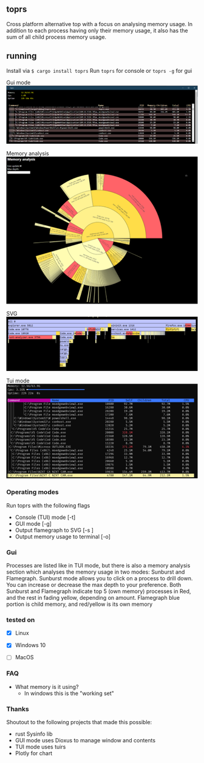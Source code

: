 ## toprs

Cross platform alternative top with a focus on analysing memory usage.
In addition to each process having only their memory usage, it also has the sum of all child process memory usage. 

## running
Install via
`$ cargo install toprs`
Run `toprs` for console or `toprs -g` for gui

Gui mode
![Gui](Screenshot1.PNG)

Memory analysis
![Gui](Screenshot2.PNG)

SVG
![Gui](Screenshot3.PNG)

Tui mode
![Gui](Screenshot4.PNG)

### Operating modes 
Run toprs with the following flags
- Console (TUI) mode [-t]
- GUI mode [-g]    
- Output flamegraph to SVG [-s <filename>]
- Output memory usage to terminal [-o]

### Gui
Processes are listed like in TUI mode, but there is also a memory analysis section which analyses the memory usage in two modes: Sunburst and Flamegraph. 
Sunburst mode allows you to click on a process to drill down. You can increase or decrease the max depth to your preference. 
Both Sunburst and Flamegraph indicate top 5 (own memory) processes in Red, and the rest in fading yellow, depending on amount.
Flamegraph blue portion is child memory, and red/yellow is its own memory


### tested on
- [X] Linux
- [X] Windows 10
- [ ] MacOS


### FAQ
- What memory is it using?
    - In windows this is the "working set" 


### Thanks
Shoutout to the following projects that made this possible:
- rust Sysinfo lib
- GUI mode uses Dioxus to manage window and contents
- TUI mode uses tuirs 
- Plotly for chart